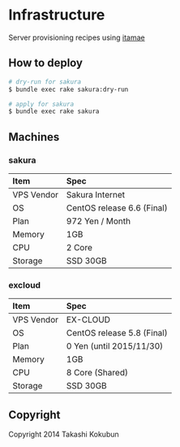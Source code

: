 # Infrastructure

Server provisioning recipes using [itamae](https://github.com/ryotarai/itamae)

## How to deploy

```bash
# dry-run for sakura
$ bundle exec rake sakura:dry-run

# apply for sakura
$ bundle exec rake sakura
```

## Machines
### sakura

| Item  | Spec     |
|:-----|:----------|
| VPS Vendor | Sakura Internet |
| OS | CentOS release 6.6 (Final) |
| Plan | 972 Yen / Month |
| Memory | 1GB |
| CPU | 2 Core |
| Storage | SSD 30GB |

### excloud

| Item | Spec |
|:-----|:-----|
| VPS Vendor | EX-CLOUD |
| OS | CentOS release 5.8 (Final) |
| Plan | 0 Yen (until 2015/11/30) |
| Memory | 1GB |
| CPU | 8 Core (Shared) |
| Storage | SSD 30GB |

## Copyright

Copyright 2014 Takashi Kokubun
